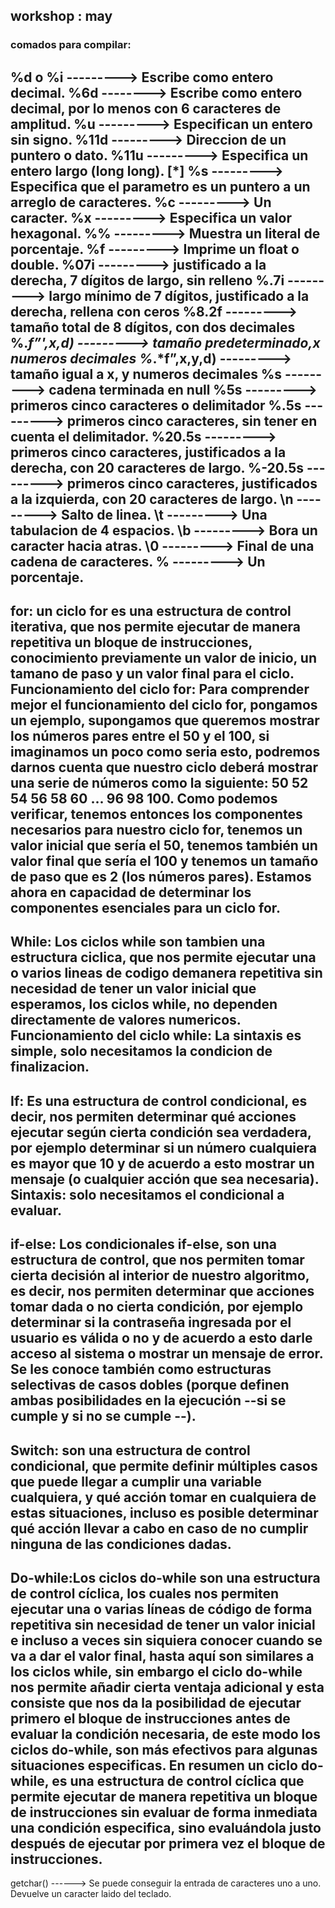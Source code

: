 ## workshop : may

### comados para compilar:
%d o %i ---------> Escribe como entero decimal.
%6d --------> Escribe como entero decimal, por lo menos con 6 caracteres de amplitud.
%u ---------> Especifican un entero sin signo.
%11d ---------> Direccion de un puntero o dato.
%11u ---------> Especifica un entero largo (long long). [*]
%s ---------> Especifica que el parametro es un puntero a un arreglo de caracteres.
%c ---------> Un caracter.
%x ---------> Especifica un valor hexagonal.
%% ---------> Muestra un literal de porcentaje.
%f ---------> Imprime un float o double.
%07i --------->  justificado a la derecha, 7 dígitos de largo, sin relleno
%.7i ---------> largo mínimo de 7 dígitos, justificado a la derecha, rellena con ceros
%8.2f ---------> tamaño total de 8 dígitos, con dos decimales
%.*f”',x,d) ---------> tamaño predeterminado,x numeros decimales
%*.*f”,x,y,d) ---------> tamaño igual a x, y numeros decimales
%s ---------> cadena terminada en null
%5s ---------> primeros cinco caracteres o delimitador
%.5s ---------> primeros cinco caracteres, sin tener en cuenta el delimitador.
%20.5s ---------> primeros cinco caracteres, justificados a la derecha, con 20 caracteres de largo.
%-20.5s ---------> primeros cinco caracteres, justificados a la izquierda, con 20 caracteres de largo.
\n ---------> Salto  de linea.
\t ---------> Una tabulacion de 4 espacios.
\b ---------> Bora un caracter hacia atras.
\0 ---------> Final de una cadena de caracteres.
\% ---------> Un porcentaje.
-----------------------------------------------------------------------------------------------------------------------------------------------------------------------------------------------------
for: un ciclo for es una estructura de control iterativa, que nos permite ejecutar de manera repetitiva un bloque de instrucciones, conocimiento previamente un valor de inicio, un tamano de paso y un valor final para el ciclo.
Funcionamiento del ciclo for: Para comprender mejor el funcionamiento del ciclo for, pongamos un ejemplo, supongamos que queremos mostrar los números pares entre el 50 y el 100, si imaginamos un poco como seria esto, podremos darnos cuenta que nuestro ciclo deberá mostrar una serie de números como la siguiente: 50 52 54 56 58 60 ... 96 98 100. Como podemos verificar, tenemos entonces los componentes necesarios para nuestro ciclo for, tenemos un valor inicial que sería el 50, tenemos también un valor final que sería el 100 y tenemos un tamaño de paso que es 2 (los números pares). Estamos ahora en capacidad de determinar los componentes esenciales para un ciclo for.
----------------------------------------------------------------------------------------------------------------------------------------------------------------------------------------------------
While: Los ciclos while son tambien una estructura ciclica, que nos permite ejecutar una o varios lineas de codigo demanera repetitiva sin necesidad de tener un valor inicial que esperamos, los ciclos while, no dependen directamente de valores numericos.
Funcionamiento del ciclo while: La sintaxis es simple, solo necesitamos la condicion de finalizacion.
----------------------------------------------------------------------------------------------------------------------------------------------------------------------------------------------
If: Es una estructura de control condicional, es decir, nos permiten determinar qué acciones ejecutar según cierta condición sea verdadera, por ejemplo determinar si un número cualquiera es mayor que 10 y de acuerdo a esto mostrar un mensaje (o cualquier acción que sea necesaria).
Sintaxis: solo necesitamos el condicional a evaluar.
---------------------------------------------------------------------------------------------------------------------------------------------------------------------------------------
if-else: Los condicionales if-else, son una estructura de control, que nos permiten tomar cierta decisión al interior de nuestro algoritmo, es decir, nos permiten determinar que acciones tomar dada o no cierta condición, por ejemplo determinar si la contraseña ingresada por el usuario es válida o no y de acuerdo a esto darle acceso al sistema o mostrar un mensaje de error.
Se les conoce también como estructuras selectivas de casos dobles (porque definen ambas posibilidades en la ejecución --si se cumple y si no se cumple --).
------------------------------------------------------------------------------------------------------------------------------------------------------------------------------------------------
Switch: son una estructura de control condicional, que permite definir múltiples casos que puede llegar a cumplir una variable cualquiera, y qué acción tomar en cualquiera de estas situaciones, incluso es posible determinar qué acción llevar a cabo en caso de no cumplir ninguna de las condiciones dadas.
------------------------------------------------------------------------------------------------------------------------------------------------------------------------------------------------------
Do-while:Los ciclos do-while son una estructura de control cíclica, los cuales nos permiten ejecutar una o varias líneas de código de forma repetitiva sin necesidad de tener un valor inicial e incluso a veces sin siquiera conocer cuando se va a dar el valor final, hasta aquí son similares a los ciclos while, sin embargo el ciclo do-while nos permite añadir cierta ventaja adicional y esta consiste que nos da la posibilidad de ejecutar primero el bloque de instrucciones antes de evaluar la condición necesaria, de este modo los ciclos do-while, son más efectivos para algunas situaciones especificas. En resumen un ciclo do-while, es una estructura de control cíclica que permite ejecutar de manera repetitiva un bloque de instrucciones sin evaluar de forma inmediata una condición especifica, sino evaluándola justo después de ejecutar por primera vez el bloque de instrucciones.
------------------------------------------------------------------------------------------------------------------------------------------------------------------------------------------------------
getchar() ------> Se puede conseguir la entrada de caracteres uno a uno. Devuelve un caracter laido del teclado. 
